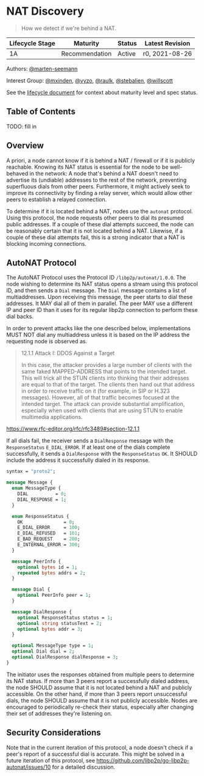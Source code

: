 # NAT Discovery
> How we detect if we're behind a NAT.

| Lifecycle Stage | Maturity      | Status | Latest Revision |
|-----------------|---------------|--------|-----------------|
| 1A              | Recommendation | Active | r0, 2021-08-26  |


Authors: [@marten-seemann]

Interest Group: [@mxinden], [@vyzo], [@raulk], [@stebalien], [@willscott]

[@marten-seemann]: https://github.com/marten-seemann
[@mxinden]: https://github.com/mxinden/
[@vyzo]: https://github.com/vyzo
[@raulk]: https://github.com/raulk
[@stebalien]: https://github.com/stebalien
[@willscott]: https://github.com/willscott

See the [lifecycle document][lifecycle-spec] for context about maturity level
and spec status.

[lifecycle-spec]: https://github.com/libp2p/specs/blob/master/00-framework-01-spec-lifecycle.md

## Table of Contents

TODO: fill in

## Overview

A priori, a node cannot know if it is behind a NAT / firewall or if it is publicly reachable.
Knowing its NAT status is essential for the node to be well-behaved in the
network: A node that's behind a NAT doesn't need to advertise its (undiable)
addresses to the rest of the network, preventing superfluous dials from other
peers. Furthermore, it might actively seek to improve its connectivity by
finding a relay server, which would allow other peers to establish a relayed
connection.

To determine if it is located behind a NAT, nodes use the `autonat` protocol.
Using this protocol, the node requests other peers to dial its presumed public
addresses. If a couple of these dial attempts succeed, the node can be reasonably
certain that it is not located behind a NAT. Likewise, if a couple of these dial
attempts fail, this is a strong indicator that a NAT is blocking incoming
connections.

## AutoNAT Protocol

The AutoNAT Protocol uses the Protocol ID `/libp2p/autonat/1.0.0`. The node
wishing to determine its NAT status opens a stream using this protocol ID, and
then sends a `Dial` message. The `Dial` message contains a list of multiaddresses.
Upon receiving this message, the peer starts to dial these addresses. It MAY
dial all of them in parallel. The peer MAY use a different IP and peer ID than
it uses for its regular libp2p connection to perform these dial backs.

In order to prevent attacks like the one described below, implementations
MUST NOT dial any multiaddress unless it is based on the IP address the
requesting node is observed as.

> 12.1.1 Attack I: DDOS Against a Target
>
> In this case, the attacker provides a large number of clients with the same
> faked MAPPED-ADDRESS that points to the intended target. This will trick all
> the STUN clients into thinking that their addresses are equal to that of the
> target. The clients then hand out that address in order to receive traffic on
> it (for example, in SIP or H.323 messages). However, all of that traffic
> becomes focused at the intended target. The attack can provide substantial
> amplification, especially when used with clients that are using STUN to enable
> multimedia applications.

https://www.rfc-editor.org/rfc/rfc3489#section-12.1.1

If all dials fail, the receiver sends a `DialResponse` message with the
`ResponseStatus` `E_DIAL_ERROR`. If at least one of the dials complete
successfully, it sends a `DialResponse` with the `ResponseStatus` `OK`. It
SHOULD include the address it successfully dialed in its response.

```proto
syntax = "proto2";

message Message {
  enum MessageType {
    DIAL          = 0;
    DIAL_RESPONSE = 1;
  }

  enum ResponseStatus {
    OK               = 0;
    E_DIAL_ERROR     = 100;
    E_DIAL_REFUSED   = 101;
    E_BAD_REQUEST    = 200;
    E_INTERNAL_ERROR = 300;
  }

  message PeerInfo {
    optional bytes id = 1;
    repeated bytes addrs = 2;
  }

  message Dial {
    optional PeerInfo peer = 1;
  }

  message DialResponse {
    optional ResponseStatus status = 1;
    optional string statusText = 2;
    optional bytes addr = 3;
  }

  optional MessageType type = 1;
  optional Dial dial = 2;
  optional DialResponse dialResponse = 3;
}
```

The initiator uses the responses obtained from multiple peers to determine its
NAT status. If more than 3 peers report a successfully dialed address, the node
SHOULD assume that it is not located behind a NAT and publicly accessible. On
the other hand, if more than 3 peers report unsuccessful dials, the node SHOULD
assume that it is not publicly accessible.
Nodes are encouraged to periodically re-check their status, especially after
changing their set of addresses they're listening on.

## Security Considerations

Note that in the current iteration of this protocol, a node doesn't check if
a peer's report of a successful dial is accurate. This might be solved in a
future iteration of this protocol, see
https://github.com/libp2p/go-libp2p-autonat/issues/10 for a detailed discussion.
